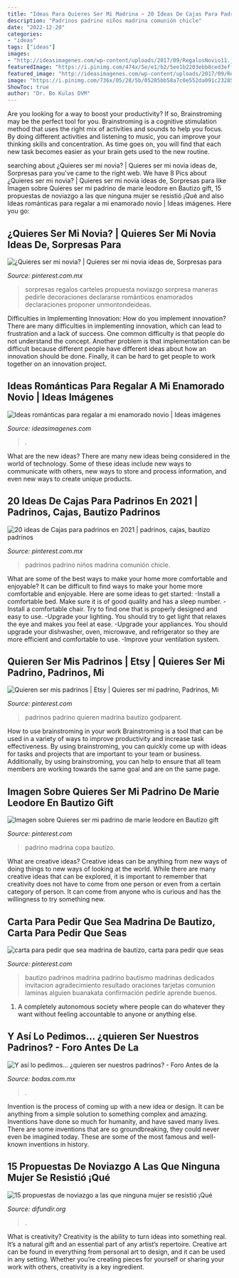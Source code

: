 ```yaml
---
title: "Ideas Para Quieres Ser Mi Madrina ~ 20 Ideas De Cajas Para Padrinos En 2021"
description: "Padrinos padrino niños madrina comunión chicle"
date: "2022-12-20"
categories:
- "ideas"
tags: ["ideas"]
images:
- "http://ideasimagenes.com/wp-content/uploads/2017/09/RegalosNovio11.jpg"
featuredImage: "https://i.pinimg.com/474x/5e/e1/b2/5ee1b2203ebb8ced3eff160f55907970.jpg"
featured_image: "http://ideasimagenes.com/wp-content/uploads/2017/09/RegalosNovio11.jpg"
image: "https://i.pinimg.com/736x/05/28/5b/05285bb58a7c0e552da091c232852f92.jpg"
ShowToc: true
author: "Dr. Bo Kulas DVM"
---
```



Are you looking for a way to boost your productivity? If so, Brainstroming may be the perfect tool for you. Brainstroming is a cognitive stimulation method that uses the right mix of activities and sounds to help you focus. By doing different activities and listening to music, you can improve your thinking skills and concentration. As time goes on, you will find that each new task becomes easier as your brain gets used to the new routine.

	

		
searching about ¿Quieres ser mi novia? | Quieres ser mi novia ideas de, Sorpresas para you've came to the right web. We have 8 Pics about ¿Quieres ser mi novia? | Quieres ser mi novia ideas de, Sorpresas para like Imagen sobre Quieres ser mi padrino de marie leodore en Bautizo gift, 15 propuestas de noviazgo a las que ninguna mujer se resistió ¡Qué and also Ideas románticas para regalar a mi enamorado novio | Ideas imágenes. Here you go:
		
    
## ¿Quieres Ser Mi Novia? | Quieres Ser Mi Novia Ideas De, Sorpresas Para

<img loading=lazy src="https://i.pinimg.com/736x/cf/c8/61/cfc8610f10be770a668217ce1350d761--goals.jpg" onerror="this.onerror=null;this.src='https://tse3.mm.bing.net/th?id=OIP.0_-yGrw0tDs9W1BTlI6n6AAAAA&amp;pid=15.1';" alt="¿Quieres ser mi novia? | Quieres ser mi novia ideas de, Sorpresas para">

_Source: pinterest.com.mx_

>sorpresas regalos carteles propuesta noviazgo sorpresa maneras pedirle decoraciones declararse románticos enamorados declaraciones proponer unmontondeideas. 

	

Difficulties in Implementing Innovation: How do you implement innovation?
There are many difficulties in implementing innovation, which can lead to frustration and a lack of success. One common difficulty is that people do not understand the concept. Another problem is that implementation can be difficult because different people have different ideas about how an innovation should be done. Finally, it can be hard to get people to work together on an innovation project.

    
## Ideas Románticas Para Regalar A Mi Enamorado Novio | Ideas Imágenes

<img loading=lazy src="http://ideasimagenes.com/wp-content/uploads/2017/09/RegalosNovio11.jpg" onerror="this.onerror=null;this.src='https://tse1.mm.bing.net/th?id=OIP.9H10uoo6J_b33XiuZZNpcAHaHa&amp;pid=15.1';" alt="Ideas románticas para regalar a mi enamorado novio | Ideas imágenes">

_Source: ideasimagenes.com_

>. 

	

What are the new ideas?
There are many new ideas being considered in the world of technology. Some of these ideas include new ways to communicate with others, new ways to store and process information, and even new ways to create unique products.

    
## 20 Ideas De Cajas Para Padrinos En 2021 | Padrinos, Cajas, Bautizo Padrinos

<img loading=lazy src="https://i.pinimg.com/474x/5e/e1/b2/5ee1b2203ebb8ced3eff160f55907970.jpg" onerror="this.onerror=null;this.src='https://tse2.mm.bing.net/th?id=OIP.xa4n0uMWsg9gRLoPwTT7wQAAAA&amp;pid=15.1';" alt="20 ideas de Cajas para padrinos en 2021 | padrinos, cajas, bautizo padrinos">

_Source: pinterest.com.mx_

>padrinos padrino niños madrina comunión chicle. 

	

What are some of the best ways to make your home more comfortable and enjoyable?
It can be difficult to find ways to make your home more comfortable and enjoyable. Here are some ideas to get started: 
-Install a comfortable bed. Make sure it is of good quality and has a sleep number.
-Install a comfortable chair. Try to find one that is properly designed and easy to use.
-Upgrade your lighting. You should try to get light that relaxes the eye and makes you feel at ease.
-Upgrade your appliances. You should upgrade your dishwasher, oven, microwave, and refrigerator so they are more efficient and comfortable to use. 
-Improve your ventilation system.

    
## Quieren Ser Mis Padrinos | Etsy | Quieres Ser Mi Padrino, Padrinos, Mi

<img loading=lazy src="https://i.pinimg.com/736x/77/27/7c/77277c8c1319cac814b9e29dbd68b7ee.jpg" onerror="this.onerror=null;this.src='https://tse4.mm.bing.net/th?id=OIP.biuqfpxwmLQb18KXH-o_aQHaJ4&amp;pid=15.1';" alt="Quieren ser mis padrinos | Etsy | Quieres ser mi padrino, Padrinos, Mi">

_Source: pinterest.com_

>padrinos padrino quieren madrina bautizo godparent. 

	

How to use brainstroming in your work
Brainstroming is a tool that can be used in a variety of ways to improve productivity and increase task effectiveness. By using brainstroming, you can quickly come up with ideas for tasks and projects that are important to your team or business. Additionally, by using brainstroming, you can help to ensure that all team members are working towards the same goal and are on the same page.

    
## Imagen Sobre Quieres Ser Mi Padrino De Marie Leodore En Bautizo Gift

<img loading=lazy src="https://i.pinimg.com/736x/05/28/5b/05285bb58a7c0e552da091c232852f92.jpg" onerror="this.onerror=null;this.src='https://tse4.mm.bing.net/th?id=OIP._f8oWuPOQhtZQ1ybwSjSKwHaJ4&amp;pid=15.1';" alt="Imagen sobre Quieres ser mi padrino de marie leodore en Bautizo gift">

_Source: pinterest.com_

>padrino madrina copa bautizo. 

	

What are creative ideas?
Creative ideas can be anything from new ways of doing things to new ways of looking at the world. While there are many creative ideas that can be explored, it is important to remember that creativity does not have to come from one person or even from a certain category of person. It can come from anyone who is curious and has the willingness to try something new.

    
## Carta Para Pedir Que Sea Madrina De Bautizo, Carta Para Pedir Que Seas

<img loading=lazy src="https://i.pinimg.com/736x/61/e5/a2/61e5a22c4af65d1d7580ec54a72e0464.jpg" onerror="this.onerror=null;this.src='https://tse1.mm.bing.net/th?id=OIP.TpXFLEu1AjSP0eCafOV59QHaLB&amp;pid=15.1';" alt="carta para pedir que sea madrina de bautizo, carta para pedir que seas">

_Source: pinterest.com_

>bautizo padrinos madrina padrino bautismo madrinas dedicados invitacion agradecimiento resultado oraciones tarjetas comunion laminas alguien buanakata confirmación pedirle aprende buenos. 

	

1. A completely autonomous society where people can do whatever they want without feeling accountable to anyone or anything else. 

    
## Y Así Lo Pedimos... ¿quieren Ser Nuestros Padrinos? - Foro Antes De La

<img loading=lazy src="https://cdn0.bodas.com.mx/usr/4/3/3/0/cfb_606064.jpg" onerror="this.onerror=null;this.src='https://tse1.mm.bing.net/th?id=OIP.r55kgS2EEnEFW_Tenp-bZQAAAA&amp;pid=15.1';" alt="Y así lo pedimos... ¿quieren ser nuestros padrinos? - Foro Antes de la">

_Source: bodas.com.mx_

>. 

	

Invention is the process of coming up with a new idea or design. It can be anything from a simple solution to something complex and amazing. Inventions have done so much for humanity, and have saved many lives. There are some inventions that are so groundbreaking, they could never even be imagined today. These are some of the most famous and well-known inventions in history.

    
## 15 Propuestas De Noviazgo A Las Que Ninguna Mujer Se Resistió ¡Qué

<img loading=lazy src="https://www.okchicas.com/wp-content/uploads/2016/05/2ACE4C9B00000578-0-image-a-7_1437754257399-1.jpg" onerror="this.onerror=null;this.src='https://tse1.mm.bing.net/th?id=OIP.4M5y8EWK8-DxDcfwxCPp-QHaHQ&amp;pid=15.1';" alt="15 propuestas de noviazgo a las que ninguna mujer se resistió ¡Qué">

_Source: difundir.org_

>. 

	

What is creativity?
Creativity is the ability to turn ideas into something real. It’s a natural gift and an essential part of any artist’s repertoire. Creative art can be found in everything from personal art to design, and it can be used in any setting. Whether you’re creating pieces for yourself or sharing your work with others, creativity is a key ingredient.

